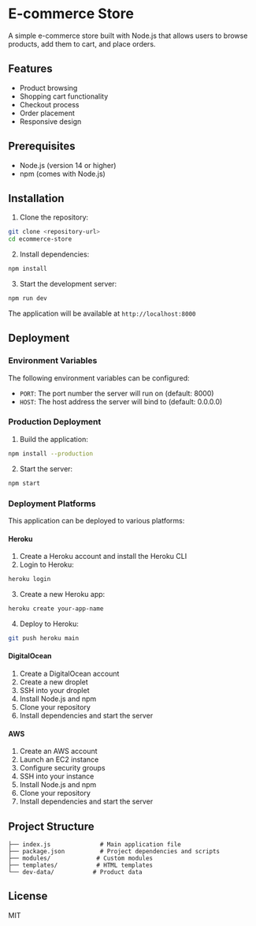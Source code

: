 # E-commerce Store

A simple e-commerce store built with Node.js that allows users to browse products, add them to cart, and place orders.

## Features

- Product browsing
- Shopping cart functionality
- Checkout process
- Order placement
- Responsive design

## Prerequisites

- Node.js (version 14 or higher)
- npm (comes with Node.js)

## Installation

1. Clone the repository:
```bash
git clone <repository-url>
cd ecommerce-store
```

2. Install dependencies:
```bash
npm install
```

3. Start the development server:
```bash
npm run dev
```

The application will be available at `http://localhost:8000`

## Deployment

### Environment Variables

The following environment variables can be configured:

- `PORT`: The port number the server will run on (default: 8000)
- `HOST`: The host address the server will bind to (default: 0.0.0.0)

### Production Deployment

1. Build the application:
```bash
npm install --production
```

2. Start the server:
```bash
npm start
```

### Deployment Platforms

This application can be deployed to various platforms:

#### Heroku
1. Create a Heroku account and install the Heroku CLI
2. Login to Heroku:
```bash
heroku login
```
3. Create a new Heroku app:
```bash
heroku create your-app-name
```
4. Deploy to Heroku:
```bash
git push heroku main
```

#### DigitalOcean
1. Create a DigitalOcean account
2. Create a new droplet
3. SSH into your droplet
4. Install Node.js and npm
5. Clone your repository
6. Install dependencies and start the server

#### AWS
1. Create an AWS account
2. Launch an EC2 instance
3. Configure security groups
4. SSH into your instance
5. Install Node.js and npm
6. Clone your repository
7. Install dependencies and start the server

## Project Structure

```
├── index.js              # Main application file
├── package.json          # Project dependencies and scripts
├── modules/             # Custom modules
├── templates/           # HTML templates
└── dev-data/           # Product data
```

## License

MIT 
